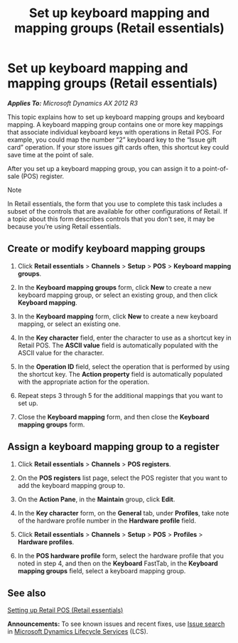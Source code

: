 ﻿---
title: Set up keyboard mapping and mapping groups (Retail essentials)
TOCTitle: Set up keyboard mapping and mapping groups (Retail essentials)
ms:assetid: 1282a565-7b4b-4059-b15b-f3925ac3512f
ms:mtpsurl: https://technet.microsoft.com/en-us/library/Dn716046(v=AX.60)
ms:contentKeyID: 62200310
ms.date: 08/15/2014
mtps_version: v=AX.60
---

# Set up keyboard mapping and mapping groups (Retail essentials) 


_**Applies To:** Microsoft Dynamics AX 2012 R3_

This topic explains how to set up keyboard mapping groups and keyboard mapping. A keyboard mapping group contains one or more key mappings that associate individual keyboard keys with operations in Retail POS. For example, you could map the number “2” keyboard key to the “Issue gift card” operation. If your store issues gift cards often, this shortcut key could save time at the point of sale.

After you set up a keyboard mapping group, you can assign it to a point-of-sale (POS) register.


> [!NOTE]
> <P>In Retail essentials, the form that you use to complete this task includes a subset of the controls that are available for other configurations of Retail. If a topic about this form describes controls that you don't see, it may be because you’re using Retail essentials.</P>



## Create or modify keyboard mapping groups

1.  Click **Retail essentials** \> **Channels** \> **Setup** \> **POS** \> **Keyboard mapping groups**.

2.  In the **Keyboard mapping groups** form, click **New** to create a new keyboard mapping group, or select an existing group, and then click **Keyboard mapping**.

3.  In the **Keyboard mapping** form, click **New** to create a new keyboard mapping, or select an existing one.

4.  In the **Key character** field, enter the character to use as a shortcut key in Retail POS. The **ASCII value** field is automatically populated with the ASCII value for the character.

5.  In the **Operation ID** field, select the operation that is performed by using the shortcut key. The **Action property** field is automatically populated with the appropriate action for the operation.

6.  Repeat steps 3 through 5 for the additional mappings that you want to set up.

7.  Close the **Keyboard mapping** form, and then close the **Keyboard mapping groups** form.

## Assign a keyboard mapping group to a register

1.  Click **Retail essentials** \> **Channels** \> **POS registers**.

2.  On the **POS registers** list page, select the POS register that you want to add the keyboard mapping group to.

3.  On the **Action Pane**, in the **Maintain** group, click **Edit**.

4.  In the **Key character** form, on the **General** tab, under **Profiles**, take note of the hardware profile number in the **Hardware profile** field.

5.  Click **Retail essentials** \> **Channels** \> **Setup** \> **POS** \> **Profiles** \> **Hardware profiles**.

6.  In the **POS hardware profile** form, select the hardware profile that you noted in step 4, and then on the **Keyboard** FastTab, in the **Keyboard mapping groups** field, select a keyboard mapping group.

## See also

[Setting up Retail POS (Retail essentials)](setting-up-retail-pos-retail-essentials.md)

  
**Announcements:** To see known issues and recent fixes, use [Issue search](http://go.microsoft.com/fwlink/?linkid=389258) in [Microsoft Dynamics Lifecycle Services](http://go.microsoft.com/fwlink/?linkid=306505) (LCS).

